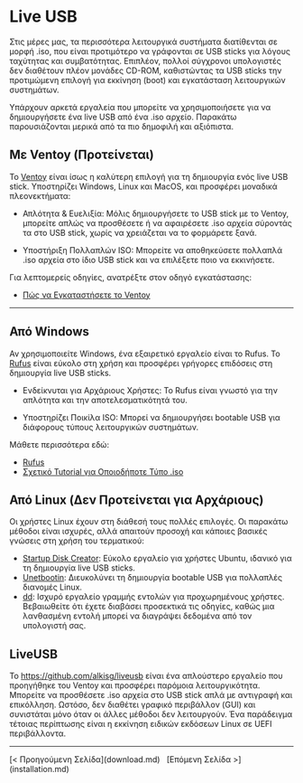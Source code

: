 # Live USB

Στις μέρες μας, τα περισσότερα λειτουργικά συστήματα διατίθενται σε μορφή .iso, που είναι προτιμότερο να γράφονται σε USB sticks για λόγους ταχύτητας και συμβατότητας. Επιπλέον, πολλοί σύγχρονοι υπολογιστές δεν διαθέτουν πλέον μονάδες CD-ROM, καθιστώντας τα USB sticks την προτιμώμενη επιλογή για εκκίνηση (boot) και εγκατάσταση λειτουργικών συστημάτων.

Υπάρχουν αρκετά εργαλεία που μπορείτε να χρησιμοποιήσετε για να δημιουργήσετε ένα live USB από ένα .iso αρχείο. Παρακάτω παρουσιάζονται μερικά από τα πιο δημοφιλή και αξιόπιστα.

## Με Ventoy (Προτείνεται)

Το [Ventoy](https://ventoy.net) είναι ίσως η καλύτερη επιλογή για τη δημιουργία ενός live USB stick. Υποστηρίζει Windows, Linux και MacOS, και προσφέρει μοναδικά πλεονεκτήματα:

- Απλότητα & Ευελιξία: Μόλις δημιουργήσετε το USB stick με το Ventoy, μπορείτε απλώς να προσθέσετε ή να αφαιρέσετε .iso αρχεία σύροντάς τα στο USB stick, χωρίς να χρειάζεται να το φορμάρετε ξανά.

- Υποστήριξη Πολλαπλών ISO: Μπορείτε να αποθηκεύσετε πολλαπλά .iso αρχεία στο ίδιο USB stick και να επιλέξετε ποιο να εκκινήσετε.

Για λεπτομερείς οδηγίες, ανατρέξτε στον οδηγό εγκατάστασης:
- [Πώς να Εγκαταστήσετε το Ventoy](https://www.pcsteps.gr/99966-multiboot-usb-%CE%BC%CE%B5-%CE%BB%CE%B5%CE%B9%CF%84%CE%BF%CF%85%CF%81%CE%B3%CE%B9%CE%BA%CE%AC-%CF%83%CF%85%CF%83%CF%84%CE%AE%CE%BC%CE%B1%CF%84%CE%B1/)

<hr/>

## Από Windows

Αν χρησιμοποιείτε Windows, ένα εξαιρετικό εργαλείο είναι το Rufus. Το [Rufus](https://rufus.ie/) είναι εύκολο στη χρήση και προσφέρει γρήγορες επιδόσεις στη δημιουργία live USB sticks.

- Ενδείκνυται για Αρχάριους Χρήστες: Το Rufus είναι γνωστό για την απλότητα και την αποτελεσματικότητά του.

- Υποστηρίζει Ποικίλα ISO: Μπορεί να δημιουργήσει bootable USB για διάφορους τύπους λειτουργικών συστημάτων.

Μάθετε περισσότερα εδώ:
- [Rufus](https://rufus.ie/)
- [Σχετικό Tutorial για Οποιοδήποτε Τύπο .iso](https://www.pcsteps.gr/14678-%CE%B4%CE%B7%CE%BC%CE%B9%CE%BF%CF%85%CF%81%CE%B3%CE%AF%CE%B1-boot-usb/)



## Από Linux (Δεν Προτείνεται για Αρχάριους)

Οι χρήστες Linux έχουν στη διάθεσή τους πολλές επιλογές. Οι παρακάτω μέθοδοι είναι ισχυρές, αλλά απαιτούν προσοχή και κάποιες βασικές γνώσεις στη χρήση του τερματικού:

- [Startup Disk Creator](https://ubuntu.com/tutorials/tutorial-create-a-usb-stick-on-ubuntu): Εύκολο εργαλείο για χρήστες Ubuntu, ιδανικό για τη δημιουργία live USB sticks.
- [Unetbootin](https://fossbytes.com/create-bootable-usb-media-from-iso-ubuntu/): Διευκολύνει τη δημιουργία bootable USB για πολλαπλές διανομές Linux.
- [dd](https://fossbytes.com/create-bootable-usb-media-from-iso-ubuntu/): Ισχυρό εργαλείο γραμμής εντολών για προχωρημένους χρήστες. Βεβαιωθείτε ότι έχετε διαβάσει προσεκτικά τις οδηγίες, καθώς μια λανθασμένη εντολή μπορεί να διαγράψει δεδομένα από τον υπολογιστή σας.

## LiveUSB

Το <https://github.com/alkisg/liveusb> είναι ένα απλούστερο εργαλείο που προηγήθηκε του Ventoy και προσφέρει παρόμοια λειτουργικότητα. Μπορείτε να προσθέσετε .iso αρχεία στο USB stick απλά με αντιγραφή και επικόλληση. Ωστόσο, δεν διαθέτει γραφικό περιβάλλον (GUI) και συνιστάται μόνο όταν οι άλλες μέθοδοι δεν λειτουργούν. Ένα παράδειγμα τέτοιας περίπτωσης είναι η εκκίνηση ειδικών εκδόσεων Linux σε UEFI περιβάλλοντα.

<hr/>
[< Προηγούμενη Σελίδα](download.md) &nbsp; [Επόμενη Σελίδα >](installation.md)